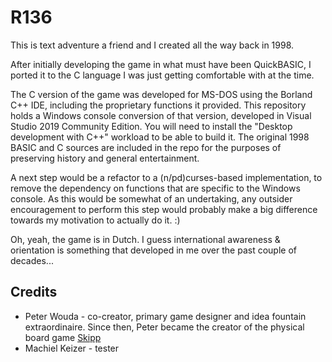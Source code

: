 # R136

This is text adventure a friend and I created all the way back in 1998.

After initially developing the game in what must have been QuickBASIC, I ported it to the C language I was just getting comfortable with at the time.

The C version of the game was developed for MS-DOS using the Borland C++ IDE, including the proprietary functions it provided. This repository holds a Windows console conversion 
of that version, developed in Visual Studio 2019 Community Edition. You will need to install the "Desktop development with C++" workload to be able to build it. The original 1998 BASIC and C sources are included in the repo for the purposes of preserving history and general entertainment.

A next step would be a refactor to a (n/pd)curses-based implementation, to remove the dependency on functions that are specific to the Windows console. As this would be somewhat 
of an undertaking, any outsider encouragement to perform this step would probably make a big difference towards my motivation to actually do it. :)

Oh, yeah, the game is in Dutch. I guess international awareness & orientation is something that developed in me over the past couple of decades...

## Credits

* Peter Wouda - co-creator, primary game designer and idea fountain extraordinaire. Since then, Peter became the creator of the physical board game [Skipp](https://www.skipp.game/en)
* Machiel Keizer - tester
